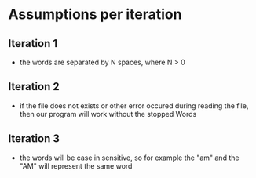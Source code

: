 # Assumptions per iteration

## Iteration 1
- the words are separated by N spaces,  where N > 0

## Iteration 2
- if the file does not exists or other error occured during reading the file, then our program will work without the stopped Words

## Iteration 3
- the words will be case in sensitive, so for example the "am" and the "AM" will represent the same word
